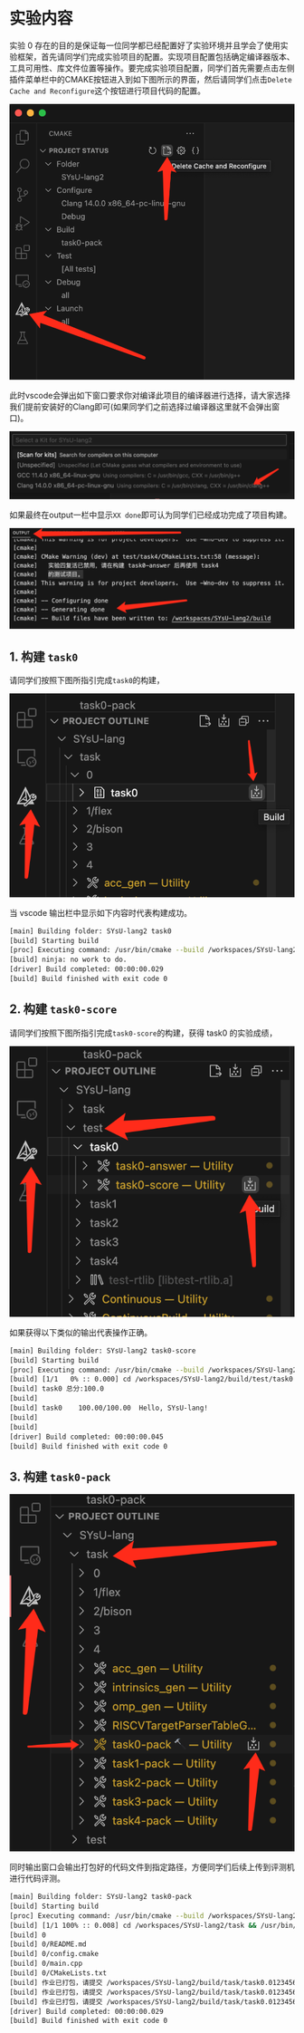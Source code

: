 # 实验内容
实验 0 存在的目的是保证每一位同学都已经配置好了实验环境并且学会了使用实验框架，首先请同学们完成实验项目的配置。实现项目配置包括确定编译器版本、工具可用性、库文件位置等操作。要完成实验项目配置，同学们首先需要点击左侧插件菜单栏中的CMAKE按钮进入到如下图所示的界面，然后请同学们点击`Delete Cache and Reconfigure`这个按钮进行项目代码的配置。

![showlog](../images/howtoconf.jpg)

此时vscode会弹出如下窗口要求你对编译此项目的编译器进行选择，请大家选择我们提前安装好的Clang即可(如果同学们之前选择过编译器这里就不会弹出窗口)。

![showlog](../images/showok2.jpg)

如果最终在output一栏中显示`XX done`即可认为同学们已经成功完成了项目构建。

![showlog](../images/outputdis.jpg)




## 1. 构建 `task0` 
请同学们按照下图所指引完成`task0`的构建，

![howtobuild](../images/task0_build.jpg)

当 vscode 输出栏中显示如下内容时代表构建成功。
```bash
[main] Building folder: SYsU-lang2 task0
[build] Starting build
[proc] Executing command: /usr/bin/cmake --build /workspaces/SYsU-lang2/build --config Debug --target task0 --
[build] ninja: no work to do.
[driver] Build completed: 00:00:00.029
[build] Build finished with exit code 0
```

## 2. 构建 `task0-score`
请同学们按照下图所指引完成`task0-score`的构建，获得 task0 的实验成绩，

![howtoscore](../images/task0_score.jpg)

如果获得以下类似的输出代表操作正确。
```bash
[main] Building folder: SYsU-lang2 task0-score
[build] Starting build
[proc] Executing command: /usr/bin/cmake --build /workspaces/SYsU-lang2/build --config Debug --target task0-score --
[build] [1/1   0% :: 0.000] cd /workspaces/SYsU-lang2/build/test/task0 && /usr/bin/python3.10 /workspaces/SYsU-lang2/test/task0/score.py /workspaces/SYsU-lang2/build/test/task0 /workspaces/SYsU-lang2/build/task/0/task0
[build] task0 总分:100.0
[build] 
[build] task0    100.00/100.00  Hello, SYsU-lang!
[build]   
[build] 
[driver] Build completed: 00:00:00.045
[build] Build finished with exit code 0
```

## 3. 构建 `task0-pack`

![howtopack](../images/task0_pack.jpg)

同时输出窗口会输出打包好的代码文件到指定路径，方便同学们后续上传到评测机进行代码评测。
```bash
[main] Building folder: SYsU-lang2 task0-pack
[build] Starting build
[proc] Executing command: /usr/bin/cmake --build /workspaces/SYsU-lang2/build --config Debug --target task0-pack --
[build] [1/1 100% :: 0.008] cd /workspaces/SYsU-lang2/task && /usr/bin/cmake -E tar cvfJ /workspaces/SYsU-lang2/build/task/task0.0123456789-某某某.tar.xz /workspaces/SYsU-lang2/task/0 && echo 作业已打包，请提交\ '/workspaces/SYsU-lang2/build/task/task0.0123456789-某某某.tar.xz'\ 到评测服务器。 && echo 作业已打包，请提交\ '/workspaces/SYsU-lang2/build/task/task0.0123456789-某某某.tar.xz'\ 到评测服务器。 && echo 作业已打包，请提交\ '/workspaces/SYsU-lang2/build/task/task0.0123456789-某某某.tar.xz'\ 到评测服务器。
[build] 0
[build] 0/README.md
[build] 0/config.cmake
[build] 0/main.cpp
[build] 0/CMakeLists.txt
[build] 作业已打包，请提交 /workspaces/SYsU-lang2/build/task/task0.0123456789-某某某.tar.xz 到评测服务器。
[build] 作业已打包，请提交 /workspaces/SYsU-lang2/build/task/task0.0123456789-某某某.tar.xz 到评测服务器。
[build] 作业已打包，请提交 /workspaces/SYsU-lang2/build/task/task0.0123456789-某某某.tar.xz 到评测服务器。
[driver] Build completed: 00:00:00.029
[build] Build finished with exit code 0
```

